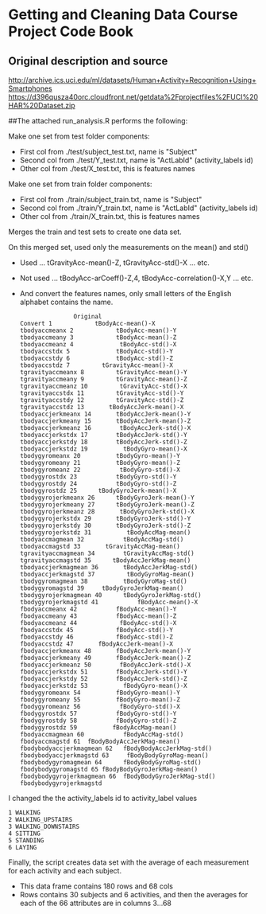 # Getting and Cleaning Data Course Project Code Book
## Original description and source
http://archive.ics.uci.edu/ml/datasets/Human+Activity+Recognition+Using+Smartphones
https://d396qusza40orc.cloudfront.net/getdata%2Fprojectfiles%2FUCI%20HAR%20Dataset.zip 

##The attached run_analysis.R performs the following:


Make one set from test folder components:
* First col from ./test/subject_test.txt, name is "Subject"
* Second col from ./test/Y_test.txt, name is "ActLabId" (activity_labels id)
* Other col from ./test/X_test.txt, this is features names

Make one set from train folder components:
* First col from ./train/subject_train.txt, name is "Subject"
* Second col from ./train/Y_train.txt, name is "ActLabId" (activity_labels id)
* Other col from ./train/X_train.txt, this is features names

Merges the train and test sets to create one data set. 

On this merged set, used only the measurements on the mean() and std()
* Used ... tGravityAcc-mean()-Z, tGravityAcc-std()-X ... etc.
* Not used ... tBodyAcc-arCoeff()-Z,4, tBodyAcc-correlation()-X,Y ... etc.
* And convert the features names, only small letters of the English alphabet contains the name.

    `				Original													Convert
    1			 tBodyAcc-mean()-X                                           tbodyaccmeanx
    2            tBodyAcc-mean()-Y                                           tbodyaccmeany
    3            tBodyAcc-mean()-Z                                           tbodyaccmeanz
    4             tBodyAcc-std()-X                                            tbodyaccstdx
    5             tBodyAcc-std()-Y                                            tbodyaccstdy
    6             tBodyAcc-std()-Z                                            tbodyaccstdz
    7         tGravityAcc-mean()-X                                        tgravityaccmeanx
    8         tGravityAcc-mean()-Y                                        tgravityaccmeany
    9         tGravityAcc-mean()-Z                                        tgravityaccmeanz
    10         tGravityAcc-std()-X                                         tgravityaccstdx
    11         tGravityAcc-std()-Y                                         tgravityaccstdy
    12         tGravityAcc-std()-Z                                         tgravityaccstdz
    13       tBodyAccJerk-mean()-X                                       tbodyaccjerkmeanx
    14       tBodyAccJerk-mean()-Y                                       tbodyaccjerkmeany
    15       tBodyAccJerk-mean()-Z                                       tbodyaccjerkmeanz
    16        tBodyAccJerk-std()-X                                        tbodyaccjerkstdx
    17        tBodyAccJerk-std()-Y                                        tbodyaccjerkstdy
    18        tBodyAccJerk-std()-Z                                        tbodyaccjerkstdz
    19          tBodyGyro-mean()-X                                          tbodygyromeanx
    20          tBodyGyro-mean()-Y                                          tbodygyromeany
    21          tBodyGyro-mean()-Z                                          tbodygyromeanz
    22           tBodyGyro-std()-X                                           tbodygyrostdx
    23           tBodyGyro-std()-Y                                           tbodygyrostdy
    24           tBodyGyro-std()-Z                                           tbodygyrostdz
    25      tBodyGyroJerk-mean()-X                                      tbodygyrojerkmeanx
    26      tBodyGyroJerk-mean()-Y                                      tbodygyrojerkmeany
    27      tBodyGyroJerk-mean()-Z                                      tbodygyrojerkmeanz
    28       tBodyGyroJerk-std()-X                                       tbodygyrojerkstdx
    29       tBodyGyroJerk-std()-Y                                       tbodygyrojerkstdy
    30       tBodyGyroJerk-std()-Z                                       tbodygyrojerkstdz
    31          tBodyAccMag-mean()                                         tbodyaccmagmean
    32           tBodyAccMag-std()                                          tbodyaccmagstd
    33       tGravityAccMag-mean()                                      tgravityaccmagmean
    34        tGravityAccMag-std()                                       tgravityaccmagstd
    35      tBodyAccJerkMag-mean()                                     tbodyaccjerkmagmean
    36       tBodyAccJerkMag-std()                                      tbodyaccjerkmagstd
    37         tBodyGyroMag-mean()                                        tbodygyromagmean
    38          tBodyGyroMag-std()                                         tbodygyromagstd
    39     tBodyGyroJerkMag-mean()                                    tbodygyrojerkmagmean
    40      tBodyGyroJerkMag-std()                                     tbodygyrojerkmagstd
    41           fBodyAcc-mean()-X                                           fbodyaccmeanx
    42           fBodyAcc-mean()-Y                                           fbodyaccmeany
    43           fBodyAcc-mean()-Z                                           fbodyaccmeanz
    44            fBodyAcc-std()-X                                            fbodyaccstdx
    45            fBodyAcc-std()-Y                                            fbodyaccstdy
    46            fBodyAcc-std()-Z                                            fbodyaccstdz
    47       fBodyAccJerk-mean()-X                                       fbodyaccjerkmeanx
    48       fBodyAccJerk-mean()-Y                                       fbodyaccjerkmeany
    49       fBodyAccJerk-mean()-Z                                       fbodyaccjerkmeanz
    50        fBodyAccJerk-std()-X                                        fbodyaccjerkstdx
    51        fBodyAccJerk-std()-Y                                        fbodyaccjerkstdy
    52        fBodyAccJerk-std()-Z                                        fbodyaccjerkstdz
    53          fBodyGyro-mean()-X                                          fbodygyromeanx
    54          fBodyGyro-mean()-Y                                          fbodygyromeany
    55          fBodyGyro-mean()-Z                                          fbodygyromeanz
    56           fBodyGyro-std()-X                                           fbodygyrostdx
    57           fBodyGyro-std()-Y                                           fbodygyrostdy
    58           fBodyGyro-std()-Z                                           fbodygyrostdz
    59          fBodyAccMag-mean()                                         fbodyaccmagmean
    60           fBodyAccMag-std()                                          fbodyaccmagstd
    61  fBodyBodyAccJerkMag-mean()                                 fbodybodyaccjerkmagmean
    62   fBodyBodyAccJerkMag-std()                                  fbodybodyaccjerkmagstd
    63     fBodyBodyGyroMag-mean()                                    fbodybodygyromagmean
    64      fBodyBodyGyroMag-std()                                     fbodybodygyromagstd
    65 fBodyBodyGyroJerkMag-mean()                                fbodybodygyrojerkmagmean
    66  fBodyBodyGyroJerkMag-std()                                 fbodybodygyrojerkmagstd`

I changed the the activity_labels id to activity_label values

    1 WALKING
    2 WALKING_UPSTAIRS
    3 WALKING_DOWNSTAIRS
    4 SITTING
    5 STANDING
    6 LAYING

Finally, the script creates data set with the average of each measurement for each activity and each subject.
* This data frame contains 180 rows and 68 cols
* Rows contains 30 subjects and 6 activities, and then the averages for each of the 66 attributes are in columns 3...68